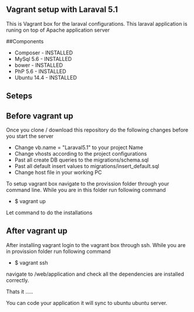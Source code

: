 ## Vagrant setup with Laraval 5.1
This is Vagrant box for the laraval configurations. This laraval application is runing on top of Apache application server

##Components 
* Composer - INSTALLED
* MySql 5.6  - INSTALLED
* bower - INSTALLED
* PhP 5.6 - INSTALLED
* Ubuntu 14.4 - INSTALLED




## Seteps

Before vagrant up
------------------
Once you clone / download  this repository do the following changes before you start the server
* Change vb.name = "Laraval5.1" to your project Name
* Change vhosts according to the project configurations
* Past all create DB queries to the migrations/schema.sql
* Past all default insert values to migrations/insert_default.sql
* Change host file in your working PC

To setup vagrant box navigate to the provission folder through your command line. While you are in this folder run following command
* $ vagrant up

Let command to do the installations

After vagrant up
----------------
After installing vagrant login to the vagrant box through ssh. While you are in provission folder run following command

* $ vagrant ssh


navigate to /web/application and check all the dependencies are installed correctly.

Thats it .....

You can code your application it will sync to ubuntu ubuntu server.

